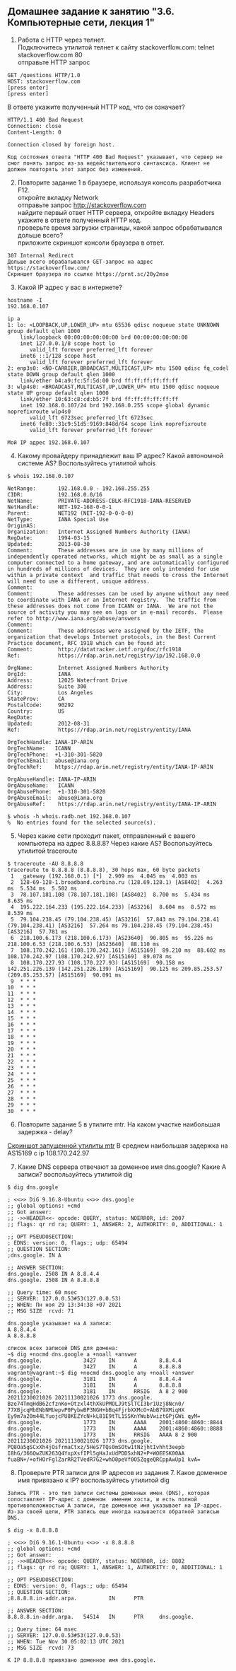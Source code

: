 ## Домашнее задание к занятию "3.6. Компьютерные сети, лекция 1"

1. Работа c HTTP через телнет.  
Подключитесь утилитой телнет к сайту stackoverflow.com: telnet stackoverflow.com 80  
отправьте HTTP запрос  
```
GET /questions HTTP/1.0
HOST: stackoverflow.com
[press enter]
[press enter]
```
В ответе укажите полученный HTTP код, что он означает?  
```
HTTP/1.1 400 Bad Request
Connection: close
Content-Length: 0

Connection closed by foreign host.

Код состояния ответа "HTTP 400 Bad Request" указывает, что сервер не смог понять запрос из-за недействительного синтаксиса. Клиент не должен повторять этот запрос без изменений.
```

2. Повторите задание 1 в браузере, используя консоль разработчика F12.  
откройте вкладку Network   
отправьте запрос http://stackoverflow.com  
найдите первый ответ HTTP сервера, откройте вкладку Headers  
укажите в ответе полученный HTTP код.  
проверьте время загрузки страницы, какой запрос обрабатывался дольше всего?  
приложите скриншот консоли браузера в ответ.  
```
307 Internal Redirect
Дольше всего обрабатывался GET-запрос на адрес https://stackoverflow.com/
Скриншет браузера по ссылке https://prnt.sc/20y2mso
```

3. Какой IP адрес у вас в интернете?  
```
hostname -I
192.168.0.107

ip a
1: lo: <LOOPBACK,UP,LOWER_UP> mtu 65536 qdisc noqueue state UNKNOWN group default qlen 1000
    link/loopback 00:00:00:00:00:00 brd 00:00:00:00:00:00
    inet 127.0.0.1/8 scope host lo
       valid_lft forever preferred_lft forever
    inet6 ::1/128 scope host
       valid_lft forever preferred_lft forever
2: enp3s0: <NO-CARRIER,BROADCAST,MULTICAST,UP> mtu 1500 qdisc fq_codel state DOWN group default qlen 1000
    link/ether b4:a9:fc:5f:5d:00 brd ff:ff:ff:ff:ff:ff
3: wlp4s0: <BROADCAST,MULTICAST,UP,LOWER_UP> mtu 1500 qdisc noqueue state UP group default qlen 1000
    link/ether 10:63:c8:cd:b5:7f brd ff:ff:ff:ff:ff:ff
    inet 192.168.0.107/24 brd 192.168.0.255 scope global dynamic noprefixroute wlp4s0
       valid_lft 6723sec preferred_lft 6723sec
    inet6 fe80::31c9:51d5:9169:848d/64 scope link noprefixroute
       valid_lft forever preferred_lft forever
       
Мой IP адрес 192.168.0.107
```

4. Какому провайдеру принадлежит ваш IP адрес? Какой автономной системе AS? Воспользуйтесь утилитой whois  
```
$ whois 192.168.0.107

NetRange:       192.168.0.0 - 192.168.255.255
CIDR:           192.168.0.0/16
NetName:        PRIVATE-ADDRESS-CBLK-RFC1918-IANA-RESERVED
NetHandle:      NET-192-168-0-0-1
Parent:         NET192 (NET-192-0-0-0-0)
NetType:        IANA Special Use
OriginAS:      
Organization:   Internet Assigned Numbers Authority (IANA)
RegDate:        1994-03-15
Updated:        2013-08-30
Comment:        These addresses are in use by many millions of independently operated networks, which might be as small as a single computer connected to a home gateway, and are automatically configured in hundreds of millions of devices.  They are only intended for use within a private context  and traffic that needs to cross the Internet will need to use a different, unique address.
Comment:        
Comment:        These addresses can be used by anyone without any need to coordinate with IANA or an Internet registry.  The traffic from these addresses does not come from ICANN or IANA.  We are not the source of activity you may see on logs or in e-mail records.  Please refer to http://www.iana.org/abuse/answers
Comment:        
Comment:        These addresses were assigned by the IETF, the organization that develops Internet protocols, in the Best Current Practice document, RFC 1918 which can be found at:
Comment:        http://datatracker.ietf.org/doc/rfc1918
Ref:            https://rdap.arin.net/registry/ip/192.168.0.0

OrgName:        Internet Assigned Numbers Authority
OrgId:          IANA
Address:        12025 Waterfront Drive
Address:        Suite 300
City:           Los Angeles
StateProv:      CA
PostalCode:     90292
Country:        US
RegDate:        
Updated:        2012-08-31
Ref:            https://rdap.arin.net/registry/entity/IANA

OrgTechHandle: IANA-IP-ARIN
OrgTechName:   ICANN
OrgTechPhone:  +1-310-301-5820
OrgTechEmail:  abuse@iana.org
OrgTechRef:    https://rdap.arin.net/registry/entity/IANA-IP-ARIN

OrgAbuseHandle: IANA-IP-ARIN
OrgAbuseName:   ICANN
OrgAbusePhone:  +1-310-301-5820
OrgAbuseEmail:  abuse@iana.org
OrgAbuseRef:    https://rdap.arin.net/registry/entity/IANA-IP-ARIN

$ whois -h whois.radb.net 192.168.0.107
%  No entries found for the selected source(s).
```

5. Через какие сети проходит пакет, отправленный с вашего компьютера на адрес 8.8.8.8? Через какие AS? Воспользуйтесь утилитой traceroute  
```
$ traceroute -AU 8.8.8.8
traceroute to 8.8.8.8 (8.8.8.8), 30 hops max, 60 byte packets
 1  _gateway (192.168.0.1) [*]  2.909 ms  4.045 ms  4.003 ms
 2  128-69-128-1.broadband.corbina.ru (128.69.128.1) [AS8402]  4.263 ms  5.534 ms  5.502 ms
 3  78.107.181.108 (78.107.181.108) [AS8402]  8.700 ms  5.434 ms  8.635 ms
 4  195.222.164.233 (195.222.164.233) [AS3216]  8.604 ms  8.572 ms  8.539 ms
 5  79.104.238.45 (79.104.238.45) [AS3216]  57.843 ms 79.104.238.41 (79.104.238.41) [AS3216]  57.264 ms 79.104.238.45 (79.104.238.45) [AS3216]  57.781 ms
 6  218.100.6.173 (218.100.6.173) [AS23640]  90.805 ms  95.226 ms 218.100.6.53 (218.100.6.53) [AS23640]  88.110 ms
 7  108.170.242.161 (108.170.242.161) [AS15169]  89.210 ms  88.602 ms 108.170.242.97 (108.170.242.97) [AS15169]  89.078 ms
 8  108.170.227.93 (108.170.227.93) [AS15169]  90.158 ms 142.251.226.139 (142.251.226.139) [AS15169]  90.125 ms 209.85.253.57 (209.85.253.57) [AS15169]  90.091 ms
 9  * * *
10  * * *
11  * * *
12  * * *
13  * * *
14  * * *
15  * * *
16  * * *
17  * * *
18  * * *
19  * * *
20  * * *
21  * * *
22  * * *
23  * * *
24  * * *
25  * * *
26  * * *
27  * * *
28  * * *
29  * * *
30  * * *
```

6. Повторите задание 5 в утилите mtr. На каком участке наибольшая задержка - delay?  

[Скриншот запущенной утилиты mtr](https://prnt.sc/2121wxu)
В среднем наибольшая задержка на AS15169 c ip 108.170.242.97


7. Какие DNS сервера отвечают за доменное имя dns.google? Какие A записи? воспользуйтесь утилитой dig  
```
$ dig dns.google

; <<>> DiG 9.16.8-Ubuntu <<>> dns.google
;; global options: +cmd
;; Got answer:
;; ->>HEADER<<- opcode: QUERY, status: NOERROR, id: 2007
;; flags: qr rd ra; QUERY: 1, ANSWER: 2, AUTHORITY: 0, ADDITIONAL: 1

;; OPT PSEUDOSECTION:
; EDNS: version: 0, flags:; udp: 65494
;; QUESTION SECTION:
;dns.google. IN A

;; ANSWER SECTION:
dns.google. 2508 IN A 8.8.4.4
dns.google. 2508 IN A 8.8.8.8

;; Query time: 60 msec
;; SERVER: 127.0.0.53#53(127.0.0.53)
;; WHEN: Пн ноя 29 13:34:38 +07 2021
;; MSG SIZE  rcvd: 71

dns.google указывает на A записи:
A 8.8.4.4
A 8.8.8.8

список всех записей DNS для домена:
~$ dig +nocmd dns.google a +noall +answer
dns.google.             3427    IN      A       8.8.4.4
dns.google.             3427    IN      A       8.8.8.8
vagrant@vagrant:~$ dig +nocmd dns.google any +noall +answer
dns.google.             3181    IN      A       8.8.4.4
dns.google.             3181    IN      A       8.8.8.8
dns.google.             3181    IN      RRSIG   A 8 2 900 20211230021026 20211130021026 1773 dns.google. Bze74TmqHdB62cfznKo+Otzxl4thXkUPMOLJ9tSlTCI3br1Uzj8Ncn0/ 77XBjcqMbENbNMUepvP0PybwBP3NGH+bBq4FjrbXXMcO+AbB79XMiqHX Ey9m7a20m44LYuojcPU8KEZYcN+kL81E9tTL1SSKnYWubVwiztGPjGWi qyM=
dns.google.             1773    IN      AAAA    2001:4860:4860::8844
dns.google.             1773    IN      AAAA    2001:4860:4860::8888
dns.google.             1773    IN      RRSIG   AAAA 8 2 900 20211230021026 20211130021026 1773 dns.google. PQ8Oa5gSCxXh4jOsfrmaCtxz/5HeS7TQs0mSOtw1tNzjhtIvhht3eepb I8hG/366QwZUK263Q4YxpXsfIPl5gHaJxUdPDDSxhN2+P+WOEESK00AA fuaBN+/+ofHOrFglZarRR2TVedR7G2+whO0peVf0O5ZqgeQRCppAwUp1 kvA=

```

8. Проверьте PTR записи для IP адресов из задания 7. Какое доменное имя привязано к IP? воспользуйтесь утилитой dig  
```
Запись PTR - это тип записи системы доменных имен (DNS), которая сопоставляет IP-адрес с доменом  именем хоста, и есть полной противоположностью A записи, где доменное имя указывает на IP-адрес. Из-за своей цели, PTR запись еще иногда называется обратной записью DNS.

$ dig -x 8.8.8.8

; <<>> DiG 9.16.1-Ubuntu <<>> -x 8.8.8.8
;; global options: +cmd
;; Got answer:
;; ->>HEADER<<- opcode: QUERY, status: NOERROR, id: 8802
;; flags: qr rd ra; QUERY: 1, ANSWER: 1, AUTHORITY: 0, ADDITIONAL: 1

;; OPT PSEUDOSECTION:
; EDNS: version: 0, flags:; udp: 65494
;; QUESTION SECTION:
;8.8.8.8.in-addr.arpa.          IN      PTR

;; ANSWER SECTION:
8.8.8.8.in-addr.arpa.   54514   IN      PTR     dns.google.

;; Query time: 64 msec
;; SERVER: 127.0.0.53#53(127.0.0.53)
;; WHEN: Tue Nov 30 05:02:13 UTC 2021
;; MSG SIZE  rcvd: 73

К IP 8.8.8.8 привязано доменное имя dns.google.
```
